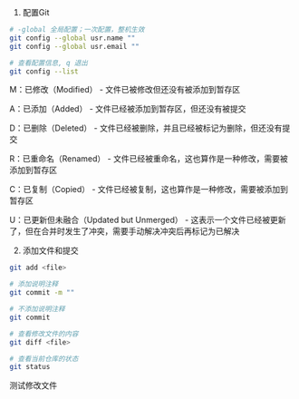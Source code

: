 1. 配置Git

```bash
# -global 全局配置；一次配置，整机生效
git config --global usr.name ""
git config --global usr.email ""

# 查看配置信息, q 退出
git config --list
```

M：已修改（Modified） - 文件已被修改但还没有被添加到暂存区

A：已添加（Added） - 文件已经被添加到暂存区，但还没有被提交

D：已删除（Deleted） - 文件已经被删除，并且已经被标记为删除，但还没有提交

R：已重命名（Renamed） - 文件已经被重命名，这也算作是一种修改，需要被添加到暂存区

C：已复制（Copied） - 文件已经被复制，这也算作是一种修改，需要被添加到暂存区

U：已更新但未融合（Updated but Unmerged） - 这表示一个文件已经被更新了，但在合并时发生了冲突，需要手动解决冲突后再标记为已解决

2. 添加文件和提交

```bash
git add <file>

# 添加说明注释
git commit -m ""

# 不添加说明注释
git commit

# 查看修改文件的内容
git diff <file>

# 查看当前仓库的状态
git status
```

测试修改文件

